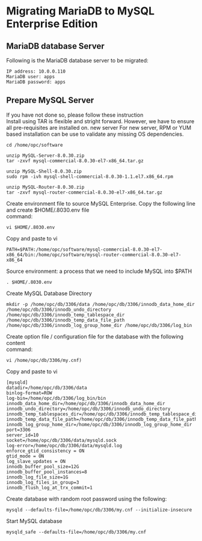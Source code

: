 # Migrating MariaDB to MySQL Enterprise Edition
## MariaDB database Server
Following is the MariaDB database server to be migrated:
```
IP address: 10.0.0.110
MariaDB user: apps
MariaDB password: apps
```
## Prepare MySQL Server
If you have not done so, please follow these instruction </br>
Install using TAR is flexible and stright forward. However, we have to ensure all pre-requisites are installed on. new server
For new server, RPM or YUM based installation can be use to validate any missing OS dependencies.
```
cd /home/opc/software

unzip MySQL-Server-8.0.30.zip
tar -zxvf mysql-commercial-8.0.30-el7-x86_64.tar.gz

unzip MySQL-Shell-8.0.30.zip
sudo rpm -ivh mysql-shell-commercial-8.0.30-1.1.el7.x86_64.rpm

unzip MySQL-Router-8.0.30.zip
tar -zxvf mysql-router-commercial-8.0.30-el7-x86_64.tar.gz
```
Create environment file to source MySQL Enterprise. Copy the following line and create $HOME/.8030.env file </br>
command: 
```
vi $HOME/.8030.env
```
Copy and paste to vi
```
PATH=$PATH:/home/opc/software/mysql-commercial-8.0.30-el7-x86_64/bin:/home/opc/software/mysql-router-commercial-8.0.30-el7-x86_64
```
Source environment: a process that we need to include MySQL into $PATH
```
. $HOME/.8030.env
```
Create MySQL Database Directory
```
mkdir -p /home/opc/db/3306/data /home/opc/db/3306/innodb_data_home_dir /home/opc/db/3306/innodb_undo_directory /home/opc/db/3306/innodb_temp_tablespace_dir /home/opc/db/3306/innodb_temp_data_file_path /home/opc/db/3306/innodb_log_group_home_dir /home/opc/db/3306/log_bin
```
Create option file / configuration file for the database with the following content </br>
command: 
```
vi /home/opc/db/3306/my.cnf)
```
Copy and paste to vi
```
[mysqld]
datadir=/home/opc/db/3306/data
binlog-format=ROW
log-bin=/home/opc/db/3306/log_bin/bin
innodb_data_home_dir=/home/opc/db/3306/innodb_data_home_dir
innodb_undo_directory=/home/opc/db/3306/innodb_undo_directory
innodb_temp_tablespaces_dir=/home/opc/db/3306/innodb_temp_tablespace_dir 
innodb_temp_data_file_path=/home/opc/db/3306/innodb_temp_data_file_path/ibtmp1:12M:autoextend
innodb_log_group_home_dir=/home/opc/db/3306/innodb_log_group_home_dir
port=3306
server_id=10
socket=/home/opc/db/3306/data/mysqld.sock
log-error=/home/opc/db/3306/data/mysqld.log
enforce_gtid_consistency = ON
gtid_mode = ON
log_slave_updates = ON
innodb_buffer_pool_size=12G
innodb_buffer_pool_instances=8
innodb_log_file_size=1G
innodb_log_files_in_group=3
innodb_flush_log_at_trx_commit=1
```
Create database with random root password using the following:
```
mysqld --defaults-file=/home/opc/db/3306/my.cnf --initialize-insecure
```
Start MySQL database
```
mysqld_safe --defaults-file=/home/opc/db/3306/my.cnf 
```

